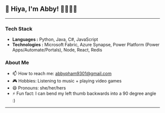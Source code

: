 
## 👋 Hiya, I'm Abby! 👩🏻‍💻💜

---

### Tech Stack

-  **Languages :** Python, Java, C#, JavaScript
-  **Technologies :** Microsoft Fabric, Azure Synapse, Power Platform (Power Apps/Automate/Portals), Node, React, Redis

### About Me

- 📫 How to reach me: abbypham9301@gmail.com
- 🎮 Hobbies: Listening to music + playing video games
- 😄 Pronouns: she/her/hers
- ⚡ Fun fact: I can bend my left thumb backwards into a 90 degree angle :)

---
